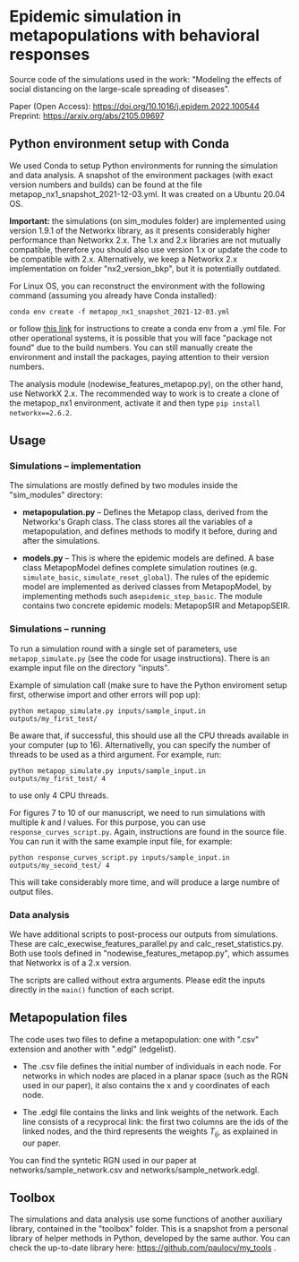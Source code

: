 # Epidemic simulation in metapopulations with behavioral responses
Source code of the simulations used in the work: "Modeling the effects of social distancing on the large-scale spreading of diseases".

Paper (Open Access): https://doi.org/10.1016/j.epidem.2022.100544
Preprint: https://arxiv.org/abs/2105.09697


## Python environment setup with Conda

We used Conda to setup Python environments for running the simulation and data analysis. A snapshot of the environment packages (with exact version numbers and builds) can be found at the file metapop_nx1_snapshot_2021-12-03.yml. It was created on a Ubuntu 20.04 OS.

**Important:** the simulations (on sim_modules folder) are implemented using version 1.9.1 of the Networkx library, as it presents considerably higher performance than Networkx 2.x. The 1.x and 2.x libraries are not mutually compatible, therefore you should also use version 1.x or update the code to be compatible with 2.x. Alternatively, we keep a Networkx 2.x implementation on folder "nx2_version_bkp", but it is potentially outdated.

For Linux OS, you can reconstruct the environment with the following command (assuming you already have Conda installed):

```
conda env create -f metapop_nx1_snapshot_2021-12-03.yml
```

or follow [this link](https://docs.conda.io/projects/conda/en/latest/user-guide/tasks/manage-environments.html#creating-an-environment-from-an-environment-yml-file) for instructions to create a conda env from a .yml file. For other operational systems, it is possible that you will face "package not found" due to the build numbers. You can still manually create the environment and install the packages, paying attention to their version numbers.

The analysis module (nodewise_features_metapop.py), on the other hand, use NetworkX 2.x. The recommended way to work is to create a clone of the metapop_nx1 environment, activate it and then type `pip install networkx==2.6.2`.


## Usage

### Simulations – implementation

The simulations are mostly defined by two modules inside the "sim_modules" directory:

* **metapopulation.py** – Defines the Metapop class, derived from the Networkx's Graph class. The class stores all the variables of a metapopulation, and defines methods to modify it before, during and after the simulations.

* **models.py** – This is where the epidemic models are defined. A base class MetapopModel defines complete simulation routines (e.g. `simulate_basic`, `simulate_reset_global`). The rules of the epidemic model are implemented as derived classes from MetapopModel, by implementing methods such as`epidemic_step_basic`. The module contains two concrete epidemic models: MetapopSIR and MetapopSEIR.


### Simulations – running

To run a simulation round with a single set of parameters, use `metapop_simulate.py` (see the code for usage instructions). There is an example input file on the directory "inputs".

Example of simulation call (make sure to have the Python enviroment setup first, otherwise import and other errors will pop up):

```
python metapop_simulate.py inputs/sample_input.in outputs/my_first_test/
```

Be aware that, if successful, this should use all the CPU threads available in your computer (up to 16). Alternativelly, you can specify the number of threads to be used as a third argument. For example, run:

```
python metapop_simulate.py inputs/sample_input.in outputs/my_first_test/ 4
```

to use only 4 CPU threads.

For figures 7 to 10 of our manuscript, we need to run simulations with multiple _k_ and _l_ values. For this purpose, you can use `response_curves_script.py`. Again, instructions are found in the source file. You can run it with the same example input file, for example: 

```
python response_curves_script.py inputs/sample_input.in outputs/my_second_test/ 4
```

This will take considerably more time, and will produce a large numbre of output files. 

### Data analysis

We have additional scripts to post-process our outputs from simulations. These are calc_execwise_features_parallel.py and calc_reset_statistics.py. Both use tools defined in "nodewise_features_metapop.py", which assumes that Networkx is of a 2.x version. 

The scripts are called without extra arguments. Please edit the inputs directly in the `main()` function of each script.


## Metapopulation files

The code uses two files to define a metapopulation: one with ".csv" extension and another with ".edgl" (edgelist).

* The .csv file defines the initial number of individuals in each node. For networks in which nodes are placed in a planar space (such as the RGN used in our paper), it also contains the x and y coordinates of each node.

* The .edgl file contains the links and link weights of the network. Each line consists of a recyprocal link: the first two columns are the ids of the linked nodes, and the third represents the weights $T_{ij}$, as explained in our paper.

You can find the syntetic RGN used in our paper at networks/sample_network.csv and networks/sample_network.edgl.

## Toolbox

The simulations and data analysis use some functions of another auxiliary library, contained in the "toolbox" folder. This is a snapshot from a personal library of helper methods in Python, developed by the same author. You can check the up-to-date library here: https://github.com/paulocv/my_tools .
